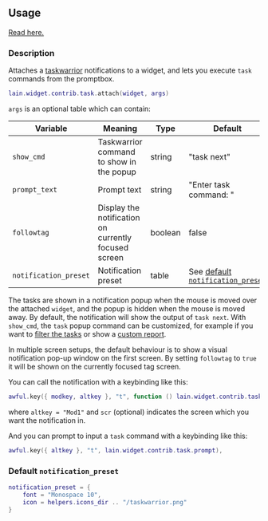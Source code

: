 ## Usage

[Read here.](https://github.com/copycat-killer/lain/wiki/Widgets#usage)

### Description

Attaches a [taskwarrior](http://taskwarrior.org) notifications to a widget, and lets you execute `task` commands from the promptbox.

```lua
lain.widget.contrib.task.attach(widget, args)
```

`args` is an optional table which can contain:

Variable | Meaning | Type | Default
--- | --- | --- | ---
`show_cmd` | Taskwarrior command to show in the popup | string | "task next"
`prompt_text` | Prompt text | string | "Enter task command: "
`followtag` | Display the notification on currently focused screen | boolean | false
`notification_preset` | Notification preset | table | See [default `notification_preset`](https://github.com/copycat-killer/lain/wiki/task#default-notification_preset)

The tasks are shown in a notification popup when the mouse is moved over the attached `widget`, and the popup is hidden when the mouse is moved away. By default, the notification will show the output of `task next`. With `show_cmd`, the `task` popup command can be customized, for example if you want to [filter the tasks](https://taskwarrior.org/docs/filter.html) or show a [custom report](https://github.com/copycat-killer/lain/pull/213).

In multiple screen setups, the default behaviour is to show a visual notification pop-up window on the first screen. By setting `followtag` to `true` it will be shown on the currently focused tag screen.

You can call the notification with a keybinding like this:

```lua
awful.key({ modkey, altkey }, "t", function () lain.widget.contrib.task.show(scr) end),
```

where ``altkey = "Mod1"`` and `scr` (optional) indicates the screen which you want the notification in.

And you can prompt to input a `task` command with a keybinding like this:

```lua
awful.key({ altkey }, "t", lain.widget.contrib.task.prompt),
```

### Default `notification_preset`

```lua
notification_preset = {
    font = "Monospace 10",
    icon = helpers.icons_dir .. "/taskwarrior.png"
}
```